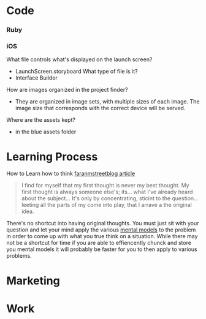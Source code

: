 # Code

### Ruby


### iOS
What file controls what's displayed on the launch screen?
  * LaunchScreen.storyboard
What type of file is it?
  * Interface Builder

How are images organized in the project finder?
  * They are organized in image sets, with multiple sizes of each image. The image size that corresponds with the correct device will be served.

Where are the assets kept?
 * in the blue assets folder

# Learning Process
How to Learn how to think [faranmstreetblog article](https://www.farnamstreetblog.com/2015/08/william-deresiewicz-learn-how-to-think/)
> I find for myself that my first thought is never my best thought. My first thought is always someone else's; its... what I've already heard about the subject... It's only by concentrating, sticint to the question... leeting all the parts of my come into play, that I arrave a the original idea.


There's no shortcut into having original thoughts. You must just sit with your question and let your mind apply the various [mental models](https://www.farnamstreetblog.com/2014/11/charlie-munger-mental-models/) to the problem in order to come up with what you true think on a situation. While there may not be a shortcut for time if you are able to effiencently chunck and store you mental models it will probably be faster for you to then apply to various problems. 


# Marketing


# Work


